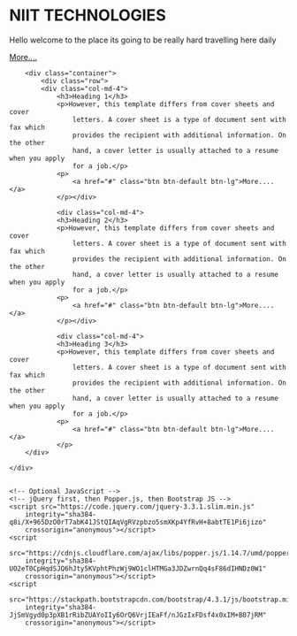 <!doctype html>
<html lang="en">
<head>
<!-- Required meta tags -->
<meta charset="utf-8">
<meta name="viewport"
	content="width=device-width, initial-scale=1, shrink-to-fit=no">

<!-- Bootstrap CSS -->
<link rel="stylesheet"
	href="https://stackpath.bootstrapcdn.com/bootstrap/4.3.1/css/bootstrap.min.css"
	integrity="sha384-ggOyR0iXCbMQv3Xipma34MD+dH/1fQ784/j6cY/iJTQUOhcWr7x9JvoRxT2MZw1T"
	crossorigin="anonymous">

<title>Hello, world!</title>
</head>
<body>
	<div class="jumbotron">
		<div class="container">
			<h1>NIIT TECHNOLOGIES</h1>
			<p>Hello welcome to the place its going to be really hard
				travelling here daily</p>
			<a href="#" class="btn btn-primary btn-lg">More....</a>	
		</div>	
		</div>
		
		<div class="container">
			<div class="row">
			<div class="col-md-4">
				<h3>Heading 1</h3>
				<p>However, this template differs from cover sheets and cover
					letters. A cover sheet is a type of document sent with fax which
					provides the recipient with additional information. On the other
					hand, a cover letter is usually attached to a resume when you apply
					for a job.</p>
				<p>
					<a href="#" class="btn btn-default btn-lg">More....</a>
				</p></div>
				
				<div class="col-md-4">
				<h3>Heading 2</h3>
				<p>However, this template differs from cover sheets and cover
					letters. A cover sheet is a type of document sent with fax which
					provides the recipient with additional information. On the other
					hand, a cover letter is usually attached to a resume when you apply
					for a job.</p>
				<p>
					<a href="#" class="btn btn-default btn-lg">More....</a>
				</p></div>
				
				<div class="col-md-4">
				<h3>Heading 3</h3>
				<p>However, this template differs from cover sheets and cover
					letters. A cover sheet is a type of document sent with fax which
					provides the recipient with additional information. On the other
					hand, a cover letter is usually attached to a resume when you apply
					for a job.</p>
				<p>
					<a href="#" class="btn btn-default btn-lg">More....</a>
				</p>	
		</div>
	
	</div>


	<!-- Optional JavaScript -->
	<!-- jQuery first, then Popper.js, then Bootstrap JS -->
	<script src="https://code.jquery.com/jquery-3.3.1.slim.min.js"
		integrity="sha384-q8i/X+965DzO0rT7abK41JStQIAqVgRVzpbzo5smXKp4YfRvH+8abtTE1Pi6jizo"
		crossorigin="anonymous"></script>
	<script
		src="https://cdnjs.cloudflare.com/ajax/libs/popper.js/1.14.7/umd/popper.min.js"
		integrity="sha384-UO2eT0CpHqdSJQ6hJty5KVphtPhzWj9WO1clHTMGa3JDZwrnQq4sF86dIHNDz0W1"
		crossorigin="anonymous"></script>
	<script
		src="https://stackpath.bootstrapcdn.com/bootstrap/4.3.1/js/bootstrap.min.js"
		integrity="sha384-JjSmVgyd0p3pXB1rRibZUAYoIIy6OrQ6VrjIEaFf/nJGzIxFDsf4x0xIM+B07jRM"
		crossorigin="anonymous"></script>
</body>
</html>
